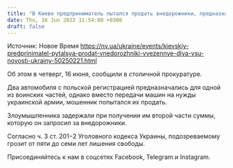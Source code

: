 ```yaml
---
title: "В Киеве предприниматель пытался продать внедорожники, предназначавшиеся для ВСУ"
date: Thu, 16 Jun 2022 11:54:00 +0300
draft: false
---
```

Источник: Новое Время https://nv.ua/ukraine/events/kievskiy-predprinimatel-pytalsya-prodat-vnedorozhniki-vvezennye-dlya-vsu-novosti-ukrainy-50250221.html


Об этом в четверг, 16 июня, сообщили в столичной прокуратуре.

Два автомобиля с польской регистрацией предназначались для одной из воинских частей, однако вместо передачи машин на нужды украинской армии, мошенник попытался их продать.

Злоумышленника задержали при получении им второй части суммы, которую он запросил за внедорожники.

Согласно ч. 3 ст. 201−2 Уголовного кодекса Украины, подозреваемому грозит от пяти до семи лет лишения свободы.

Присоединяйтесь к нам в соцсетях Facebook, Telegram и Instagram.
